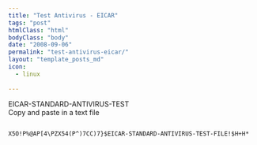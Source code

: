 ```yaml
---
title: "Test Antivirus - EICAR"
tags: "post"
htmlClass: "html"
bodyClass: "body"
date: "2008-09-06"
permalink: "test-antivirus-eicar/"
layout: "template_posts_md"
icon:
  - linux
  
---
```

<p>EICAR-STANDARD-ANTIVIRUS-TEST<br />
Copy and paste in a text file<br />
<code><br />
X5O!P%@AP[4\PZX54(P^)7CC)7}$EICAR-STANDARD-ANTIVIRUS-TEST-FILE!$H+H*<br />
</code></p>
